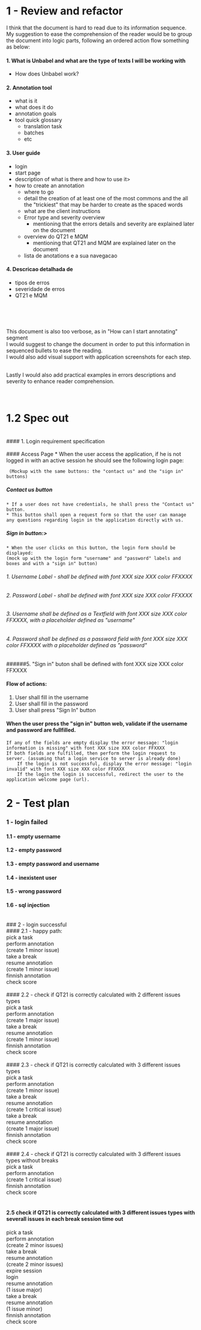 
# 1 - Review and refactor


I think that the document is hard to read due to its information sequence. My suggestion to ease the comprehension of the reader would be to group the document into logic parts, following an ordered action flow something as below:

#### 1.  What is Unbabel and what are the type of texts I will be working with <br />
* How does Unbabel work? <br />
#### 2. Annotation tool <br />
* what is it <br />
* what does it do<br />
* annotation goals<br />
* tool quick glossary<br />
	* translation task<br />
	* batches <br />
	* etc <br />
#### 3. User guide<br />
* login<br />
* start page<br />
* description of what is there and how to use it><br />
* how to create an annotation <br />
	* where to go<br />
	* detail the creation of at least one of the most commons and the all the "trickiest" that may be harder to create as the spaced words<br />
	* what are the client instructions<br />
	* Error type and severity overview<br />
		* mentioning that the errors details and severity are explained later on the document <br />
	* overview do QT21 e MQM<br />
		* mentioning that QT21 and MQM are explained later on the document<br />
	* lista de anotations e a sua navegacao<br />
#### 4. Descricao detalhada de<br />
* tipos de erros <br />
* severidade de erros<br />
* QT21 e MQM<br />
<br />
<br />
<br />

This document is also too verbose, as in "How can I start annotating" segment<br />
I would suggest to change the document in order to put this information in sequenced bullets to ease the reading.<br />
I would also add visual support with application screenshots for each step.<br />
<br />

Lastly I would also add practical examples in errors descriptions and severity to enhance reader comprehension.
<br />
<br />
<br />
# 1.2 Spec out
<br />
#### 1. Login requirement specification<br />
<br />
#### Access Page
	* When the user access the application, if he is not logged in with an active session he should see the following login page:
		
	 (Mockup with the same buttons: the "contact us" and the "sign in" buttons)
		

##### Contact us button
	* If a user does not have credentials, he shall press the "Contact us" button.
	* This button shall open a request form so that the user can manage any questions regarding login in the application directly with us.

##### Sign in button:>
	* When the user clicks on this button, the login form should be displayed:
	(mock up with the login form "username" and "password" labels and boxes and with a "sign in" button)
###### 1. Username Label - shall be defined with font XXX size XXX color FFXXXX
###### 2. Password Label - shall be defined with font XXX size XXX color FFXXXX
###### 3. Username shall be defined as a Textfield with font XXX size XXX color FFXXXX, with a placeholder defined as "username"
###### 4. Password shall be defined as a password field with font XXX size XXX color FFXXXX with a placeholder defined as "password"
######5. "Sign in" buton shall be defined with font XXX size XXX color FFXXXX

#### Flow of actions:
1. User shall fill in the username
2. User shall fill in the password
3. User shall press "Sign In" button
	
	
#### When the user press the "sign in" button web, validate if the username and password are fullfilled. 
	If any of the fields are empty display the error message: "login information is missing" with font XXX size XXX color FFXXXX
	If both fields are fulfilled, then perform the login request to server. (assuming that a login service to server is already done)
		If the login is not successful, display the error message: "login invalid" with font XXX size XXX color FFXXXX
		If the login the login is successful, redirect the user to the application welcome page (url).
	
	
 
	
# 2 - Test plan <br />
### 1 - login failed <br />
#### 1.1 - empty username <br />
#### 1.2 - empty password <br />
#### 1.3 - empty password and username <br />
#### 1.4 - inexistent user <br />
#### 1.5 - wrong password <br />
#### 1.6 - sql injection <br />
 <br />
### 2 - login successful <br />
#### 2.1 - happy path: <br />
pick a task <br />
perform annotation <br />
(create 1 minor issue) <br />
take a break <br />
resume annotation <br />
(create 1 minor issue) <br />
finnish annotation <br />
check score <br />
 <br />
#### 2.2 - check if QT21 is correctly calculated with 2 different issues types <br />
pick a task <br />
perform annotation <br />
(create 1 major issue) <br />
take a break <br />
resume annotation <br />
(create 1 minor issue) <br />
finnish annotation <br />
check score <br />
 <br />
#### 2.3 - check if QT21 is correctly calculated with 3 different issues types <br />
pick a task <br />
perform annotation <br />
(create 1 minor issue) <br />
take a break <br />
resume annotation <br />
(create 1 critical issue) <br />
take a break <br />
resume annotation <br />
(create 1 major issue) <br />
finnish annotation <br />
check score <br />
 <br />
#### 2.4 - check if QT21 is correctly calculated with 3 different issues types without breaks <br />
pick a task <br />
perform annotation <br />
(create 1 critical issue) <br />
finnish annotation <br />
check score <br />
 <br />

#### 2.5 check if QT21 is correctly calculated with 3 different issues types with severall issues in each break session time out
pick a task <br />
perform annotation <br />
(create 2 minor issues) <br />
take a break <br />
resume annotation <br />
(create 2 minor issues) <br />
expire session <br />
login <br />
resume annotation <br />
(1 issue major) <br />
take a break <br />
resume annotation <br />
(1 issue minor) <br />
finnish annotation <br />
check score <br />
 <br />
